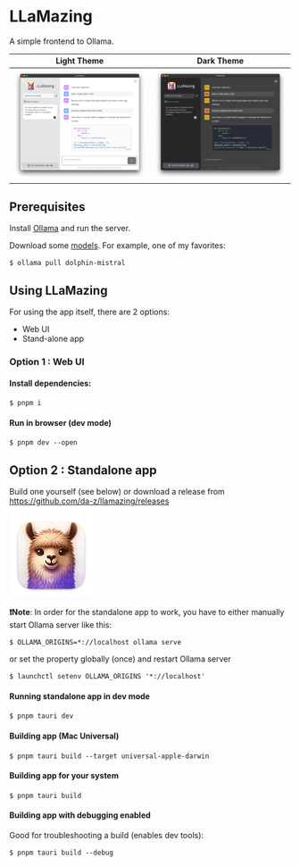 # LLaMazing

A simple frontend to Ollama.

| Light Theme               | Dark Theme               |
| ------------------------- | ------------------------ |
| ![](screenshot-light.png) | ![](screenshot-dark.png) |

## Prerequisites

Install [Ollama](https://ollama.ai/) and run the server.

Download some [models](https://ollama.ai/library). For example, one of my favorites:

```shell
$ ollama pull dolphin-mistral
```

## Using LLaMazing

For using the app itself, there are 2 options:

- Web UI
- Stand-alone app

### Option 1 : Web UI

#### Install dependencies:

```shell
$ pnpm i
```

#### Run in browser (dev mode)

```shell
$ pnpm dev --open
```

## Option 2 : Standalone app

Build one yourself (see below) or download a release from https://github.com/da-z/llamazing/releases

<img src="app-icon.png" width="150"/>

**❗Note**: In order for the standalone app to work, you have to either manually start Ollama server like this:

```shell
$ OLLAMA_ORIGINS=*://localhost ollama serve
```

or set the property globally (once) and restart Ollama server

```shell
$ launchctl setenv OLLAMA_ORIGINS '*://localhost'
```

#### Running standalone app in dev mode

```shell
$ pnpm tauri dev
```

#### Building app (Mac Universal)

```shell
$ pnpm tauri build --target universal-apple-darwin
```

#### Building app for your system

```shell
$ pnpm tauri build
```

#### Building app with debugging enabled

Good for troubleshooting a build (enables dev tools):

```shell
$ pnpm tauri build --debug
```
